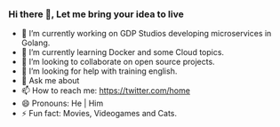 ### Hi there 👋, Let me bring your idea to live

- 🔭 I’m currently working on GDP Studios developing microservices in Golang.
- 🌱 I’m currently learning Docker and some Cloud topics.
- 👯 I’m looking to collaborate on open source projects.
- 🤔 I’m looking for help with training english.
- 💬 Ask me about 
- 📫 How to reach me: https://twitter.com/home
- 😄 Pronouns: He | Him
- ⚡ Fun fact: Movies, Videogames and Cats.
